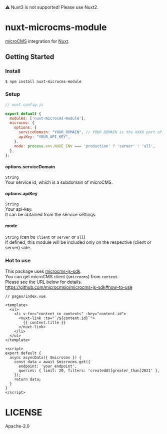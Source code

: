 ⚠️ Nuxt3 is not supported! Please use Nuxt2.

# nuxt-microcms-module
[microCMS](https://microcms.io) integration for [Nuxt](https://nuxtjs.org/).

## Getting Started

### Install

```bash
$ npm install nuxt-microcms-module
```

### Setup

```javascript
// nuxt.config.js

export default {
  modules: ['nuxt-microcms-module'],
  microcms: {
    options: {
      serviceDomain: "YOUR_DOMAIN", // YOUR_DOMAIN is the XXXX part of XXXX.microcms.io
      apiKey: "YOUR_API_KEY",
    },
    mode: process.env.NODE_ENV === 'production' ? 'server' : 'all',
  },
};
```

#### options.serviceDomain
`String`  
Your service id, which is a subdomain of microCMS.

#### options.apiKey
`String`  
Your api-key.  
It can be obtained from the service settings. 

#### mode
`String` (can be `client` or `server` or `all`)  
If defined, this module will be included only on the respective (client or server) side.

### Hot to use
This package uses [microcms-js-sdk](https://github.com/microcmsio/microcms-js-sdk).  
You can get microCMS client (`$microcms`) from `context`.  
Please see the URL below for details.  
https://github.com/microcmsio/microcms-js-sdk#how-to-use

```vue
// pages/index.vue

<template>
  <ul>
    <li v-for="content in contents" :key="content.id">
      <nuxt-link :to="`/${content.id}`">
        {{ content.title }}
      </nuxt-link>
    </li>
  </ul>
</template>

<script>
export default {
  async asyncData({ $microcms }) {
    const data = await $microcms.get({
      endpoint: 'your_endpoint',
      queries: { limit: 20, filters: 'createdAt[greater_than]2021' },
    });
    return data;
  }
}
</script>
```

# LICENSE

Apache-2.0
